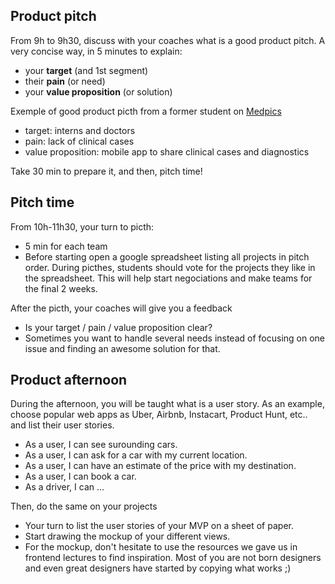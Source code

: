 ## Product pitch

From 9h to 9h30, discuss with your coaches what is a good product pitch. A very concise way, in 5 minutes to explain:

- your **target** (and 1st segment)
- their **pain** (or need)
- your **value proposition** (or solution)

Exemple of good product picth from a former student on [Medpics](https://www.medpics.fr/)

- target: interns and doctors
- pain: lack of clinical cases
- value proposition: mobile app to share clinical cases and diagnostics

Take 30 min to prepare it, and then, pitch time!

## Pitch time

From 10h-11h30, your turn to picth:

- 5 min for each team
- Before starting open a google spreadsheet listing all projects in pitch order. During picthes, students should vote for the projects they like in the spreadsheet. This will help start negociations and make teams for the final 2 weeks.

After the picth, your coaches will give you a feedback

- Is your target / pain / value proposition clear?
- Sometimes you want to handle several needs instead of focusing on one issue and finding an awesome solution for that.

## Product afternoon

During the afternoon, you will be taught what is a user story. As an example, choose popular web apps as Uber, Airbnb, Instacart, Product Hunt, etc.. and list their user stories.

- As a user, I can see surounding cars.
- As a user, I can ask for a car with my current location.
- As a user, I can have an estimate of the price with my destination.
- As a user, I can book a car.
- As a driver, I can ...

Then, do the same on your projects

- Your turn to list the user stories of your MVP on a sheet of paper.
- Start drawing the mockup of your different views.
- For the mockup, don't hesitate to use the resources we gave us in frontend lectures to find inspiration. Most of you are not born designers and even great designers have started by copying what works ;)
